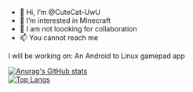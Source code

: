 - 👋 Hi, I’m @CuteCat-UwU
- 👀 I’m interested in Minecraft
- 💞️ I am not loooking for collaboration
- 📫 You cannot reach me

<!---
CuteCat-UwU/CuteCat-UwU is a ✨ special ✨ repository because its `README.md` (this file) appears on your GitHub profile.
You can click the Preview link to take a look at your changes.
--->
I will be working on: 
An Android to Linux gamepad app<br/>

[![Anurag's GitHub stats](https://github-readme-stats.vercel.app/api?username=CuteCat-UwU)](https://github.com/anuraghazra/github-readme-stats)
<br/>
[![Top Langs](https://github-readme-stats.vercel.app/api/top-langs/?username=CuteCat-UwU)](https://github.com/anuraghazra/github-readme-stats)
